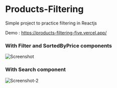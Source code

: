 # Products-Filtering
 Simple project to practice filtering in Reactjs
 
 Demo : https://products-filtering-five.vercel.app/




 
### With Filter and SortedByPrice components



![Screenshot](https://github.com/arefrhnm1/Products-Filtering/assets/142392264/bf346c6a-81b4-4e01-b59f-86bf9aeee55c)





### With Search component



![Screenshot-2](https://github.com/arefrhnm1/Products-Filtering/assets/142392264/04df3459-4438-4774-8785-eb21be088e98)

